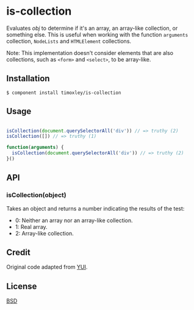 # is-collection

Evaluates _obj_ to determine if it's an array, an array-like collection, or
something else. This is useful when working with the function `arguments`
collection, `NodeLists` and `HTMLElement` collections.
 
Note: This implementation doesn't consider elements that are also
collections, such as `<form>` and `<select>`, to be array-like.

## Installation

    $ component install timoxley/is-collection

## Usage

```js

isCollection(document.querySelectorAll('div')) // => truthy (2)
isCollection([]) // => truthy (1)

function(arguments) {
  isCollection(document.querySelectorAll('div')) // => truthy (2)
}()

```

## API
 
### isCollection(object)
Takes an object and returns a number indicating the results of the test:
 
  * 0: Neither an array nor an array-like collection.
  * 1: Real array.
  * 2: Array-like collection.

## Credit

Original code adapted from
[YUI](http://yuilibrary.com/yui/docs/api/files/yui_js_yui-array.js.html#l252).

## License

[BSD](http://yuilibrary.com/license/)

